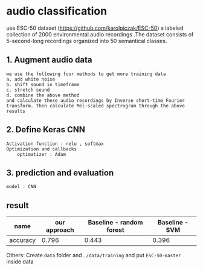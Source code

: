 # audio classification
use ESC-50 dataset (https://github.com/karolpiczak/ESC-50) 
    a labeled collection of 2000 environmental audio recordings .The dataset consists of 5-second-long recordings organized into 50 semantical classes.

## 1. Augment audio data
    we use the following four methods to get more training data 
    a. add white noise 
    b. shift sound in timeframe 
    c. stretch sound 
    d. combine the above method
    and calculate these audio recordings by Inverse short-time Fourier transform. Then calculate Mel-scaled spectrogram through the above results

## 2. Define Keras CNN
    Activation function : relu , softmax
    Optimization and callbacks
        optimatizer : Adam

## 3. prediction and evaluation
    model : CNN


## result
name | our approach | Baseline - random forest | Baseline - SVM
--- | --- | --- | --- |
accuracy | 0.796 | 0.443 | 0.396



Others:
	Create `data` folder and `./data/training` and put `ESC-50-master` inside data